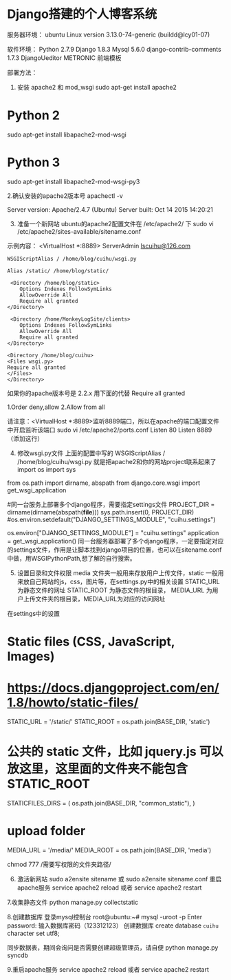# Django搭建的个人博客系统

服务器环境：
ubuntu Linux version 3.13.0-74-generic (buildd@lcy01-07)

软件环境：
Python 2.7.9
Django 1.8.3
Mysql  5.6.0
django-contrib-comments 1.7.3
DjangoUeditor
METRONIC 前端模板

部署方法：

1. 安装 apache2 和 mod_wsgi
sudo apt-get install apache2

# Python 2
sudo apt-get install libapache2-mod-wsgi

# Python 3
sudo apt-get install libapache2-mod-wsgi-py3

2.确认安装的apache2版本号
apachectl -v

Server version: Apache/2.4.7 (Ubuntu)
Server built:   Oct 14 2015 14:20:21

3. 准备一个新网站
ubuntu的apache2配置文件在 /etc/apache2/ 下
sudo vi /etc/apache2/sites-available/sitename.conf

示例内容：
<VirtualHost *:8889>
    ServerAdmin lscuihu@126.com

    WSGIScriptAlias / /home/blog/cuihu/wsgi.py

    Alias /static/ /home/blog/static/

     <Directory /home/blog/static>
        Options Indexes FollowSymLinks
        AllowOverride All
        Require all granted
    </Directory>

     <Directory /home/MonkeyLogSite/clients>
        Options Indexes FollowSymLinks
        AllowOverride All
        Require all granted
    </Directory>

    <Directory /home/blog/cuihu>
    <Files wsgi.py>
	Require all granted
    </Files>
    </Directory>
</VirtualHost>

如果你的apache版本号是 2.2.x 用下面的代替  Require all granted

1.Order deny,allow
2.Allow from all


请注意：<VirtualHost *:8889>监听8889端口，所以在apache的端口配置文件中开启监听该端口
sudo vi /etc/apache2/ports.conf
Listen 80
Listen 8889（添加这行）

4. 修改wsgi.py文件
上面的配置中写的 WSGIScriptAlias / /home/blog/cuihu/wsgi.py
就是把apache2和你的网站project联系起来了
import os
import sys

from os.path import  dirname, abspath
from django.core.wsgi import get_wsgi_application

#同一台服务上部署多个django程序，需要指定settings文件
PROJECT_DIR = dirname(dirname(abspath(__file__)))
sys.path.insert(0, PROJECT_DIR)
#os.environ.setdefault("DJANGO_SETTINGS_MODULE", "cuihu.settings")

os.environ["DJANGO_SETTINGS_MODULE"] = "cuihu.settings"
application = get_wsgi_application()
同一台服务器部署了多个django程序，一定要指定对应的settings文件，作用是让脚本找到django项目的位置，也可以在sitename.conf中做，用WSGIPythonPath,想了解的自行搜索。

5. 设置目录和文件权限
media 文件夹一般用来存放用户上传文件，static 一般用来放自己网站的js，css，图片等，在settings.py中的相关设置
STATIC_URL 为静态文件的网址 STATIC_ROOT 为静态文件的根目录，
MEDIA_URL 为用户上传文件夹的根目录，MEDIA_URL为对应的访问网址

在settings中的设置
# Static files (CSS, JavaScript, Images)
# https://docs.djangoproject.com/en/1.8/howto/static-files/
STATIC_URL = '/static/'
STATIC_ROOT = os.path.join(BASE_DIR, 'static')

# 公共的 static 文件，比如 jquery.js 可以放这里，这里面的文件夹不能包含 STATIC_ROOT
STATICFILES_DIRS = (
    os.path.join(BASE_DIR, "common_static"),
)

# upload folder
MEDIA_URL = '/media/'
MEDIA_ROOT = os.path.join(BASE_DIR, 'media')


chmod 777 /需要写权限的文件夹路径/

6. 激活新网站
sudo a2ensite sitename 或 sudo a2ensite sitename.conf
重启apache服务 service apache2 reload 或者 service apache2 restart

7.收集静态文件
python manage.py collectstatic

8.创建数据库
登录mysql控制台
root@ubuntu:~# mysql -uroot -p
Enter password: 输入数据库密码（123312123）
创建数据库
create database `cuihu` character set utf8;

同步数据表，期间会询问是否需要创建超级管理员，请自便
python manage.py syncdb

9.重启apache服务 service apache2 reload 或者 service apache2 restart